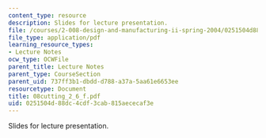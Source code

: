 ```yaml
---
content_type: resource
description: Slides for lecture presentation.
file: /courses/2-008-design-and-manufacturing-ii-spring-2004/0251504d88dc4cdf3cab815aececaf3e_08cutting_2_6_f.pdf
file_type: application/pdf
learning_resource_types:
- Lecture Notes
ocw_type: OCWFile
parent_title: Lecture Notes
parent_type: CourseSection
parent_uid: 737ff3b1-dbdd-d788-a37a-5aa61e6653ee
resourcetype: Document
title: 08cutting_2_6_f.pdf
uid: 0251504d-88dc-4cdf-3cab-815aececaf3e
---
```

Slides for lecture presentation.

